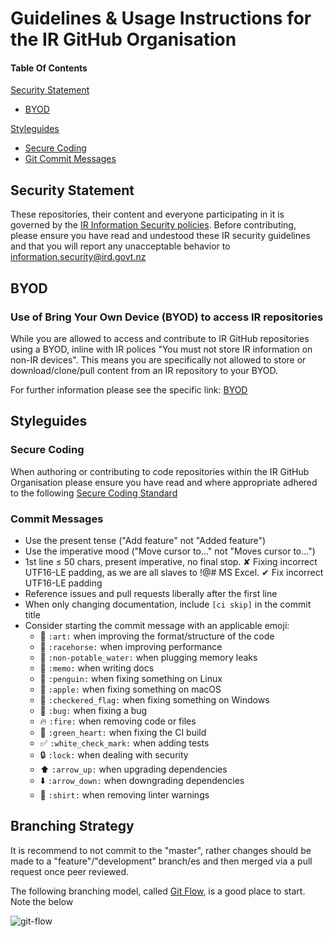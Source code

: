 # Guidelines & Usage Instructions for the IR GitHub Organisation

#### Table Of Contents

[Security Statement](#security-statement)
  * [BYOD](#byod)

[Styleguides](#styleguides)
  * [Secure Coding](#secure-coding)
  * [Git Commit Messages](#git-commit-messages)


## Security Statement

These repositories, their content and everyone participating in it is governed by the [IR Information Security policies](http://intranet.ird.govt.nz/enterprise-ict-security/). Before contributing, please ensure you have read and undestood these IR security guidelines and that you will report any unacceptable behavior to [information.security@ird.govt.nz](information.security@ird.govt.nz)

## BYOD

### Use of Bring Your Own Device (BYOD) to access IR repositories
While you are allowed to access and contribute to IR GitHub repositories using a BYOD, inline with IR polices "You must not store IR information on non-IR devices". This means you are specifically not allowed to store or download/clone/pull content from an IR repository to your BYOD. 

For further information please see the specific link: [BYOD](http://intranet.ird.govt.nz/enterprise-ict-security/byod)

## Styleguides

### Secure Coding
When authoring or contributing to code repositories within the IR GitHub Organisation please ensure you have read and where appropriate adhered to the following [Secure Coding Standard](https://confluence.ird.govt.nz/display/CS/Secure+Coding+Security+Configuration+Standard)

### Commit Messages
* Use the present tense ("Add feature" not "Added feature")
* Use the imperative mood ("Move cursor to..." not "Moves cursor to...")
* 1st line ≤ 50 chars, present imperative, no final stop.
    ✘ Fixing incorrect UTF16-LE padding, as we are all slaves to !@# MS Excel.
    ✔ Fix incorrect UTF16-LE padding
* Reference issues and pull requests liberally after the first line
* When only changing documentation, include `[ci skip]` in the commit title
* Consider starting the commit message with an applicable emoji:
    * :art: `:art:` when improving the format/structure of the code
    * :racehorse: `:racehorse:` when improving performance
    * :non-potable_water: `:non-potable_water:` when plugging memory leaks
    * :memo: `:memo:` when writing docs
    * :penguin: `:penguin:` when fixing something on Linux
    * :apple: `:apple:` when fixing something on macOS
    * :checkered_flag: `:checkered_flag:` when fixing something on Windows
    * :bug: `:bug:` when fixing a bug
    * :fire: `:fire:` when removing code or files
    * :green_heart: `:green_heart:` when fixing the CI build
    * :white_check_mark: `:white_check_mark:` when adding tests
    * :lock: `:lock:` when dealing with security
    * :arrow_up: `:arrow_up:` when upgrading dependencies
    * :arrow_down: `:arrow_down:` when downgrading dependencies
    * :shirt: `:shirt:` when removing linter warnings

## Branching Strategy

It is recommend to not commit to the "master", rather changes should be made to a "feature"/"development" branch/es and then merged via a pull request once peer reviewed.

The following branching model, called [Git Flow](https://gitversion.readthedocs.io/en/latest/git-branching-strategies/gitflow-examples/), is a good place to start. Note the below

<a id="git-flow-image"/>

![git-flow](https://nvie.com/img/git-model@2x.png)
